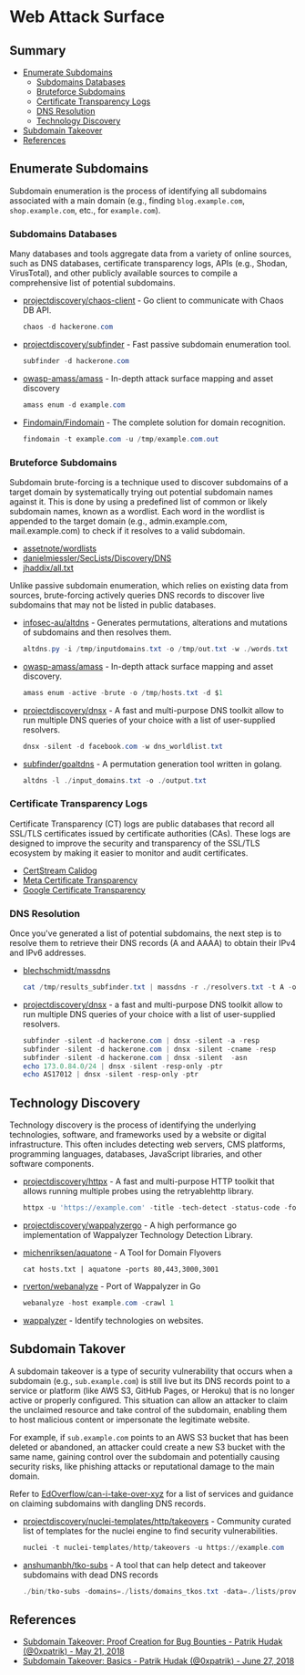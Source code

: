 # Web Attack Surface

## Summary

* [Enumerate Subdomains](#enumerate-subdomains)
    * [Subdomains Databases](#subdomains-databases)
    * [Bruteforce Subdomains](#bruteforce-subdomains)
    * [Certificate Transparency Logs](#certificate-transparency-logs)
    * [DNS Resolution](#dns-resolution)
    * [Technology Discovery](#technology-discovery)
* [Subdomain Takeover](#subdomain-takovers)
* [References](#references)


## Enumerate Subdomains

Subdomain enumeration is the process of identifying all subdomains associated with a main domain (e.g., finding `blog.example.com`, `shop.example.com`, etc., for `example.com`). 


### Subdomains Databases

Many databases and tools aggregate data from a variety of online sources, such as DNS databases, certificate transparency logs, APIs (e.g., Shodan, VirusTotal), and other publicly available sources to compile a comprehensive list of potential subdomains.

* [projectdiscovery/chaos-client](https://github.com/projectdiscovery/chaos-client) - Go client to communicate with Chaos DB API.
  ```ps1
  chaos -d hackerone.com
  ```

* [projectdiscovery/subfinder](https://github.com/projectdiscovery/subfinder) - Fast passive subdomain enumeration tool.
  ```ps1
  subfinder -d hackerone.com
  ```

* [owasp-amass/amass](https://github.com/owasp-amass/amass) - In-depth attack surface mapping and asset discovery
  ```ps1
  amass enum -d example.com
  ```

* [Findomain/Findomain](https://github.com/Findomain/Findomain) - The complete solution for domain recognition.
  ```ps1
  findomain -t example.com -u /tmp/example.com.out
  ```


### Bruteforce Subdomains

Subdomain brute-forcing is a technique used to discover subdomains of a target domain by systematically trying out potential subdomain names against it. This is done by using a predefined list of common or likely subdomain names, known as a wordlist. Each word in the wordlist is appended to the target domain (e.g., admin.example.com, mail.example.com) to check if it resolves to a valid subdomain.



* [assetnote/wordlists](https://github.com/assetnote/wordlists)
* [danielmiessler/SecLists/Discovery/DNS](https://github.com/danielmiessler/SecLists/tree/master/Discovery/DNS)
* [jhaddix/all.txt](https://gist.github.com/jhaddix/f64c97d0863a78454e44c2f7119c2a6a)


Unlike passive subdomain enumeration, which relies on existing data from sources, brute-forcing actively queries DNS records to discover live subdomains that may not be listed in public databases.

* [infosec-au/altdns](https://github.com/infosec-au/altdns) - Generates permutations, alterations and mutations of subdomains and then resolves them.
  ```powershell
  altdns.py -i /tmp/inputdomains.txt -o /tmp/out.txt -w ./words.txt
  ```
* [owasp-amass/amass](https://github.com/owasp-amass/amass) - In-depth attack surface mapping and asset discovery.
  ```ps1
  amass enum -active -brute -o /tmp/hosts.txt -d $1
  ```
* [projectdiscovery/dnsx](https://github.com/projectdiscovery/dnsx) - A fast and multi-purpose DNS toolkit allow to run multiple DNS queries of your choice with a list of user-supplied resolvers.
  ```ps1
  dnsx -silent -d facebook.com -w dns_worldlist.txt
  ```
* [subfinder/goaltdns](https://github.com/subfinder/goaltdns) - A permutation generation tool written in golang.
  ```ps1
  altdns -l ./input_domains.txt -o ./output.txt
  ```


### Certificate Transparency Logs

Certificate Transparency (CT) logs are public databases that record all SSL/TLS certificates issued by certificate authorities (CAs). These logs are designed to improve the security and transparency of the SSL/TLS ecosystem by making it easier to monitor and audit certificates.

* [CertStream Calidog](https://certstream.calidog.io/)
* [Meta Certificate Transparency](https://developers.facebook.com/docs/certificate-transparency)
* [Google Certificate Transparency](certificate.transparency.dev)


### DNS Resolution

Once you've generated a list of potential subdomains, the next step is to resolve them to retrieve their DNS records (A and AAAA) to obtain their IPv4 and IPv6 addresses.

* [blechschmidt/massdns](https://github.com/blechschmidt/massdns)
  ```ps1
  cat /tmp/results_subfinder.txt | massdns -r ./resolvers.txt -t A -o S -w /tmp/results_subfinder_resolved.txt
  ```
* [projectdiscovery/dnsx](https://github.com/projectdiscovery/dnsx) - a fast and multi-purpose DNS toolkit allow to run multiple DNS queries of your choice with a list of user-supplied resolvers.
  ```ps1
  subfinder -silent -d hackerone.com | dnsx -silent -a -resp
  subfinder -silent -d hackerone.com | dnsx -silent -cname -resp
  subfinder -silent -d hackerone.com | dnsx -silent  -asn
  echo 173.0.84.0/24 | dnsx -silent -resp-only -ptr
  echo AS17012 | dnsx -silent -resp-only -ptr 
  ```


## Technology Discovery

Technology discovery is the process of identifying the underlying technologies, software, and frameworks used by a website or digital infrastructure. This often includes detecting web servers, CMS platforms, programming languages, databases, JavaScript libraries, and other software components.

* [projectdiscovery/httpx](https://github.com/projectdiscovery/httpx) - A fast and multi-purpose HTTP toolkit that allows running multiple probes using the retryablehttp library.
  ```ps1
  httpx -u 'https://example.com' -title -tech-detect -status-code -follow-redirects
  ```

* [projectdiscovery/wappalyzergo](https://github.com/projectdiscovery/wappalyzergo) - A high performance go implementation of Wappalyzer Technology Detection Library.
* [michenriksen/aquatone](https://github.com/michenriksen/aquatone) - A Tool for Domain Flyovers
  ```
  cat hosts.txt | aquatone -ports 80,443,3000,3001
  ```

* [rverton/webanalyze](https://github.com/rverton/webanalyze) - Port of Wappalyzer in Go
  ```ps1
  webanalyze -host example.com -crawl 1
  ```

* [wappalyzer](https://www.wappalyzer.com/) - Identify technologies on websites.



## Subdomain Takover

A subdomain takeover is a type of security vulnerability that occurs when a subdomain (e.g., `sub.example.com`) is still live but its DNS records point to a service or platform (like AWS S3, GitHub Pages, or Heroku) that is no longer active or properly configured. This situation can allow an attacker to claim the unclaimed resource and take control of the subdomain, enabling them to host malicious content or impersonate the legitimate website.

For example, if `sub.example.com` points to an AWS S3 bucket that has been deleted or abandoned, an attacker could create a new S3 bucket with the same name, gaining control over the subdomain and potentially causing security risks, like phishing attacks or reputational damage to the main domain.

Refer to [EdOverflow/can-i-take-over-xyz](https://github.com/EdOverflow/can-i-take-over-xyz) for a list of services and guidance on claiming subdomains with dangling DNS records.


* [projectdiscovery/nuclei-templates/http/takeovers](https://github.com/projectdiscovery/nuclei-templates/tree/main/http/takeovers) - Community curated list of templates for the nuclei engine to find security vulnerabilities.
    ```powershell
    nuclei -t nuclei-templates/http/takeovers -u https://example.com
    ```

* [anshumanbh/tko-subs](https://github.com/anshumanbh/tko-subs) - A tool that can help detect and takeover subdomains with dead DNS records
    ```powershell
    ./bin/tko-subs -domains=./lists/domains_tkos.txt -data=./lists/providers-data.csv  
    ```


## References

- [Subdomain Takeover: Proof Creation for Bug Bounties - Patrik Hudak (@0xpatrik) - May 21, 2018](https://0xpatrik.com/takeover-proofs/)
- [Subdomain Takeover: Basics - Patrik Hudak (@0xpatrik) - June 27, 2018](https://0xpatrik.com/subdomain-takeover-basics/)